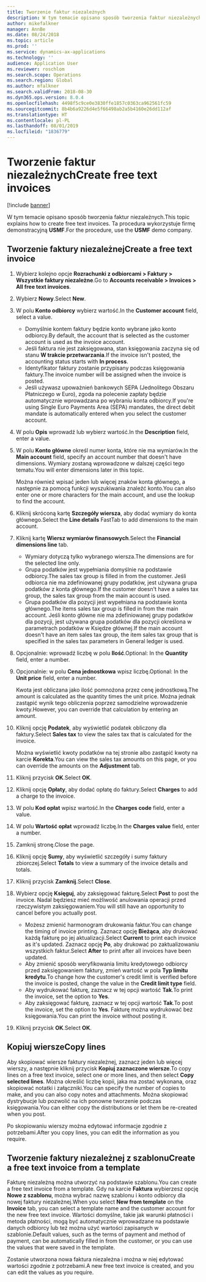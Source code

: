 ```yaml
---
title: Tworzenie faktur niezależnych
description: W tym temacie opisano sposób tworzenia faktur niezależnych.
author: mikefalkner
manager: AnnBe
ms.date: 08/24/2018
ms.topic: article
ms.prod: ''
ms.service: dynamics-ax-applications
ms.technology: ''
audience: Application User
ms.reviewer: roschlom
ms.search.scope: Operations
ms.search.region: Global
ms.author: mfalkner
ms.search.validFrom: 2018-08-30
ms.dyn365.ops.version: 8.0.4
ms.openlocfilehash: 4498f5c9ce0e3830ffe1857c0363ca962561fc59
ms.sourcegitcommit: 8b4b6a9226d4e5f66498ab2a5b4160e26dd112af
ms.translationtype: HT
ms.contentlocale: pl-PL
ms.lasthandoff: 08/01/2019
ms.locfileid: "1836779"
---
```

# <a name="create-free-text-invoices"></a><span data-ttu-id="8e813-103">Tworzenie faktur niezależnych</span><span class="sxs-lookup"><span data-stu-id="8e813-103">Create free text invoices</span></span>

[!include [banner](../includes/banner.md)]

<span data-ttu-id="8e813-104">W tym temacie opisano sposób tworzenia faktur niezależnych.</span><span class="sxs-lookup"><span data-stu-id="8e813-104">This topic explains how to create free text invoices.</span></span> <span data-ttu-id="8e813-105">Ta procedura wykorzystuje firmę demonstracyjną **USMF**.</span><span class="sxs-lookup"><span data-stu-id="8e813-105">For the procedure, use the **USMF** demo company.</span></span>

## <a name="create-a-free-text-invoice"></a><span data-ttu-id="8e813-106">Tworzenie faktury niezależnej</span><span class="sxs-lookup"><span data-stu-id="8e813-106">Create a free text invoice</span></span>

1. <span data-ttu-id="8e813-107">Wybierz kolejno opcje **Rozrachunki z odbiorcami \> Faktury \> Wszystkie faktury niezależne**.</span><span class="sxs-lookup"><span data-stu-id="8e813-107">Go to **Accounts receivable \> Invoices \> All free text invoices**.</span></span>
2. <span data-ttu-id="8e813-108">Wybierz **Nowy**.</span><span class="sxs-lookup"><span data-stu-id="8e813-108">Select **New**.</span></span>
3. <span data-ttu-id="8e813-109">W polu **Konto odbiorcy** wybierz wartość.</span><span class="sxs-lookup"><span data-stu-id="8e813-109">In the **Customer account** field, select a value.</span></span>

    * <span data-ttu-id="8e813-110">Domyślnie kontem faktury będzie konto wybrane jako konto odbiorcy.</span><span class="sxs-lookup"><span data-stu-id="8e813-110">By default, the account that is selected as the customer account is used as the invoice account.</span></span>
    * <span data-ttu-id="8e813-111">Jeśli faktura nie jest zaksięgowana, stan księgowania zaczyna się od stanu **W trakcie przetwarzania**.</span><span class="sxs-lookup"><span data-stu-id="8e813-111">If the invoice isn't posted, the accounting status starts with **In process**.</span></span>
    * <span data-ttu-id="8e813-112">Identyfikator faktury zostanie przypisany podczas księgowania faktury.</span><span class="sxs-lookup"><span data-stu-id="8e813-112">The invoice number will be assigned when the invoice is posted.</span></span>
    * <span data-ttu-id="8e813-113">Jeśli używasz upoważnień bankowych SEPA (Jednolitego Obszaru Płatniczego w Euro), zgoda na polecenie zapłaty będzie automatycznie wprowadzana po wybraniu konta odbiorcy.</span><span class="sxs-lookup"><span data-stu-id="8e813-113">If you're using Single Euro Payments Area (SEPA) mandates, the direct debit mandate is automatically entered when you select the customer account.</span></span>

4. <span data-ttu-id="8e813-114">W polu **Opis** wprowadź lub wybierz wartość.</span><span class="sxs-lookup"><span data-stu-id="8e813-114">In the **Description** field, enter a value.</span></span>
5. <span data-ttu-id="8e813-115">W polu **Konto główne** określ numer konta, które nie ma wymiarów.</span><span class="sxs-lookup"><span data-stu-id="8e813-115">In the **Main account** field, specify an account number that doesn't have dimensions.</span></span> <span data-ttu-id="8e813-116">Wymiary zostaną wprowadzone w dalszej części tego tematu.</span><span class="sxs-lookup"><span data-stu-id="8e813-116">You will enter dimensions later in this topic.</span></span>

    <span data-ttu-id="8e813-117">Można również wpisać jeden lub więcej znaków konta głównego, a następnie za pomocą funkcji wyszukiwania znaleźć konto.</span><span class="sxs-lookup"><span data-stu-id="8e813-117">You can also enter one or more characters for the main account, and use the lookup to find the account.</span></span>

6. <span data-ttu-id="8e813-118">Kliknij skróconą kartę **Szczegóły wiersza**, aby dodać wymiary do konta głównego.</span><span class="sxs-lookup"><span data-stu-id="8e813-118">Select the **Line details** FastTab to add dimensions to the main account.</span></span>
7. <span data-ttu-id="8e813-119">Kliknij kartę **Wiersz wymiarów finansowych**.</span><span class="sxs-lookup"><span data-stu-id="8e813-119">Select the **Financial dimensions line** tab.</span></span>

    * <span data-ttu-id="8e813-120">Wymiary dotyczą tylko wybranego wiersza.</span><span class="sxs-lookup"><span data-stu-id="8e813-120">The dimensions are for the selected line only.</span></span>
    * <span data-ttu-id="8e813-121">Grupa podatków jest wypełniania domyślnie na podstawie odbiorcy.</span><span class="sxs-lookup"><span data-stu-id="8e813-121">The sales tax group is filled in from the customer.</span></span> <span data-ttu-id="8e813-122">Jeśli odbiorca nie ma zdefiniowanej grupy podatków, jest używana grupa podatków z konta głównego.</span><span class="sxs-lookup"><span data-stu-id="8e813-122">If the customer doesn't have a sales tax group, the sales tax group from the main account is used.</span></span>
    * <span data-ttu-id="8e813-123">Grupa podatków dla pozycji jest wypełniana na podstawie konta głównego.</span><span class="sxs-lookup"><span data-stu-id="8e813-123">The items sales tax group is filled in from the main account.</span></span> <span data-ttu-id="8e813-124">Jeśli konto główne nie ma zdefiniowanej grupy podatków dla pozycji, jest używana grupa podatków dla pozycji określona w parametrach podatków w Księdze głównej.</span><span class="sxs-lookup"><span data-stu-id="8e813-124">If the main account doesn't have an item sales tax group, the item sales tax group that is specified in the sales tax parameters in General ledger is used.</span></span>

8. <span data-ttu-id="8e813-125">Opcjonalnie: wprowadź liczbę w polu **Ilość**.</span><span class="sxs-lookup"><span data-stu-id="8e813-125">Optional: In the **Quantity** field, enter a number.</span></span>
9. <span data-ttu-id="8e813-126">Opcjonalnie: w polu **Cena jednostkowa** wpisz liczbę.</span><span class="sxs-lookup"><span data-stu-id="8e813-126">Optional: In the **Unit price** field, enter a number.</span></span>

    <span data-ttu-id="8e813-127">Kwota jest obliczana jako ilość pomnożona przez cenę jednostkową.</span><span class="sxs-lookup"><span data-stu-id="8e813-127">The amount is calculated as the quantity times the unit price.</span></span> <span data-ttu-id="8e813-128">Można jednak zastąpić wynik tego obliczenia poprzez samodzielne wprowadzenie kwoty.</span><span class="sxs-lookup"><span data-stu-id="8e813-128">However, you can override that calculation by entering an amount.</span></span>

10. <span data-ttu-id="8e813-129">Kliknij opcję **Podatek**, aby wyświetlić podatek obliczony dla faktury.</span><span class="sxs-lookup"><span data-stu-id="8e813-129">Select **Sales tax** to view the sales tax that is calculated for the invoice.</span></span>

    <span data-ttu-id="8e813-130">Można wyświetlić kwoty podatków na tej stronie albo zastąpić kwoty na karcie **Korekta**.</span><span class="sxs-lookup"><span data-stu-id="8e813-130">You can view the sales tax amounts on this page, or you can override the amounts on the **Adjustment** tab.</span></span>

11. <span data-ttu-id="8e813-131">Kliknij przycisk **OK**.</span><span class="sxs-lookup"><span data-stu-id="8e813-131">Select **OK**.</span></span>
12. <span data-ttu-id="8e813-132">Kliknij opcję **Opłaty**, aby dodać opłatę do faktury.</span><span class="sxs-lookup"><span data-stu-id="8e813-132">Select **Charges** to add a charge to the invoice.</span></span>
13. <span data-ttu-id="8e813-133">W polu **Kod opłat** wpisz wartość.</span><span class="sxs-lookup"><span data-stu-id="8e813-133">In the **Charges code** field, enter a value.</span></span>
14. <span data-ttu-id="8e813-134">W polu **Wartość opłat** wprowadź liczbę.</span><span class="sxs-lookup"><span data-stu-id="8e813-134">In the **Charges value** field, enter a number.</span></span>
15. <span data-ttu-id="8e813-135">Zamknij stronę.</span><span class="sxs-lookup"><span data-stu-id="8e813-135">Close the page.</span></span>
16. <span data-ttu-id="8e813-136">Kliknij opcję **Sumy**, aby wyświetlić szczegóły i sumy faktury zbiorczej.</span><span class="sxs-lookup"><span data-stu-id="8e813-136">Select **Totals** to view a summary of the invoice details and totals.</span></span>
17. <span data-ttu-id="8e813-137">Kliknij przycisk **Zamknij**.</span><span class="sxs-lookup"><span data-stu-id="8e813-137">Select **Close**.</span></span>
18. <span data-ttu-id="8e813-138">Wybierz opcję **Księguj**, aby zaksięgować fakturę.</span><span class="sxs-lookup"><span data-stu-id="8e813-138">Select **Post** to post the invoice.</span></span> <span data-ttu-id="8e813-139">Nadal będziesz mieć możliwość anulowania operacji przed rzeczywistym zaksięgowaniem.</span><span class="sxs-lookup"><span data-stu-id="8e813-139">You will still have an opportunity to cancel before you actually post.</span></span>

    * <span data-ttu-id="8e813-140">Możesz zmienić harmonogram drukowania faktur.</span><span class="sxs-lookup"><span data-stu-id="8e813-140">You can change the timing of invoice printing.</span></span> <span data-ttu-id="8e813-141">Zaznacz opcję **Bieżąca**, aby drukować każdą fakturę po jej aktualizacji.</span><span class="sxs-lookup"><span data-stu-id="8e813-141">Select **Current** to print each invoice as it's updated.</span></span> <span data-ttu-id="8e813-142">Zaznacz opcję **Po**, aby drukować po zaktualizowaniu wszystkich faktur.</span><span class="sxs-lookup"><span data-stu-id="8e813-142">Select **After** to print after all invoices have been updated.</span></span>
    * <span data-ttu-id="8e813-143">Aby zmienić sposób weryfikowania limitu kredytowego odbiorcy przed zaksięgowaniem faktury, zmień wartość w pola **Typ limitu kredytu**.</span><span class="sxs-lookup"><span data-stu-id="8e813-143">To change how the customer's credit limit is verified before the invoice is posted, change the value in the **Credit limit type** field.</span></span>
    * <span data-ttu-id="8e813-144">Aby wydrukować fakturę, zaznacz w tej opcji wartość **Tak**.</span><span class="sxs-lookup"><span data-stu-id="8e813-144">To print the invoice, set the option to **Yes**.</span></span>
    * <span data-ttu-id="8e813-145">Aby zaksięgować fakturę, zaznacz w tej opcji wartość **Tak**.</span><span class="sxs-lookup"><span data-stu-id="8e813-145">To post the invoice, set the option to **Yes**.</span></span> <span data-ttu-id="8e813-146">Fakturę można wydrukować bez księgowania.</span><span class="sxs-lookup"><span data-stu-id="8e813-146">You can print the invoice without posting it.</span></span>

19. <span data-ttu-id="8e813-147">Kliknij przycisk **OK**.</span><span class="sxs-lookup"><span data-stu-id="8e813-147">Select **OK**.</span></span>

## <a name="copy-lines"></a><span data-ttu-id="8e813-148">Kopiuj wiersze</span><span class="sxs-lookup"><span data-stu-id="8e813-148">Copy lines</span></span>
<span data-ttu-id="8e813-149">Aby skopiować wiersze faktury niezależnej, zaznacz jeden lub więcej wierszy, a następnie kliknij przycisk **Kopiuj zaznaczone wiersze**.</span><span class="sxs-lookup"><span data-stu-id="8e813-149">To copy lines on a free text invoice, select one or more lines, and then select **Copy selected lines**.</span></span> <span data-ttu-id="8e813-150">Można określić liczbę kopii, jaka ma zostać wykonana, oraz skopiować notatki i załączniki.</span><span class="sxs-lookup"><span data-stu-id="8e813-150">You can specify the number of copies to make, and you can also copy notes and attachments.</span></span> <span data-ttu-id="8e813-151">Można skopiować dystrybucje lub pozwolić na ich ponowne tworzenie podczas księgowania.</span><span class="sxs-lookup"><span data-stu-id="8e813-151">You can either copy the distributions or let them be re-created when you post.</span></span>

<span data-ttu-id="8e813-152">Po skopiowaniu wierszy można edytować informacje zgodnie z potrzebami.</span><span class="sxs-lookup"><span data-stu-id="8e813-152">After you copy lines, you can edit the information as you require.</span></span>

## <a name="create-a-free-text-invoice-from-a-template"></a><span data-ttu-id="8e813-153">Tworzenie faktury niezależnej z szablonu</span><span class="sxs-lookup"><span data-stu-id="8e813-153">Create a free text invoice from a template</span></span>
<span data-ttu-id="8e813-154">Fakturę niezależną można utworzyć na podstawie szablonu.</span><span class="sxs-lookup"><span data-stu-id="8e813-154">You can create a free text invoice from a template.</span></span> <span data-ttu-id="8e813-155">Gdy na karcie **Faktura** wybierzesz opcję **Nowe z szablonu**, można wybrać nazwę szablonu i konto odbiorcy dla nowej faktury niezależnej.</span><span class="sxs-lookup"><span data-stu-id="8e813-155">When you select **New from template** on the **Invoice** tab, you can select a template name and the customer account for the new free text invoice.</span></span> <span data-ttu-id="8e813-156">Wartości domyślne, takie jak warunki płatności i metoda płatności, mogą być automatycznie wprowadzane na podstawie danych odbiorcy lub też można użyć wartości zapisanych w szablonie.</span><span class="sxs-lookup"><span data-stu-id="8e813-156">Default values, such as the terms of payment and method of payment, can be automatically filled in from the customer, or you can use the values that were saved in the template.</span></span>

<span data-ttu-id="8e813-157">Zostanie utworzona nowa faktura niezależna i można w niej edytować wartości zgodnie z potrzebami.</span><span class="sxs-lookup"><span data-stu-id="8e813-157">A new free text invoice is created, and you can edit the values as you require.</span></span>
